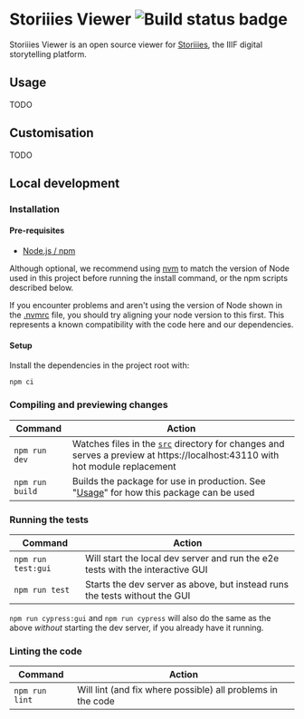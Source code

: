 # Storiiies Viewer ![Build status badge](https://github.com/CogappLabs/StoriiiesViewer/actions/workflows/build.yml/badge.svg)

Storiiies Viewer is an open source viewer for [Storiiies](https://www.cogapp.com/r-d/storiiies), the IIIF digital storytelling platform.

## Usage

TODO

## Customisation

TODO

## Local development

### Installation

#### Pre-requisites

- [Node.js / npm](https://docs.npmjs.com/downloading-and-installing-node-js-and-npm)

Although optional, we recommend using [nvm](https://github.com/nvm-sh/nvm) to match the version of Node used in this project before running the install command, or the npm scripts described below.

If you encounter problems and aren't using the version of Node shown in the [.nvmrc](.nvmrc) file, you should try aligning your node version to this first. This represents a known compatibility with the code here and our dependencies.

#### Setup

Install the dependencies in the project root with:

```console
npm ci
```

### Compiling and previewing changes

| Command | Action |
| --- | --- |
| `npm run dev` | Watches files in the [`src`](./src) directory for changes and serves a preview at https://localhost:43110 with hot module replacement |
| `npm run build` | Builds the package for use in production. See "[Usage](#usage)" for how this package can be used |

### Running the tests

| Command | Action |
| --- | --- |
| `npm run test:gui` | Will start the local dev server and run the e2e tests with the interactive GUI |
| `npm run test` | Starts the dev server as above, but instead runs the tests without the GUI |

`npm run cypress:gui` and `npm run cypress` will also do the same as the above _without_ starting the dev server, if you already have it running.

### Linting the code

| Command | Action |
| --- | --- |
| `npm run lint` | Will lint (and fix where possible) all problems in the code |


